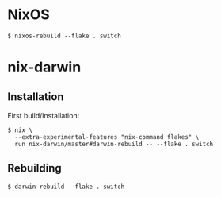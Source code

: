 # NixOS

```shell
$ nixos-rebuild --flake . switch
```

# nix-darwin

## Installation

First build/installation:

```shell
$ nix \
  --extra-experimental-features "nix-command flakes" \
  run nix-darwin/master#darwin-rebuild -- --flake . switch
```

## Rebuilding

```shell
$ darwin-rebuild --flake . switch
```
